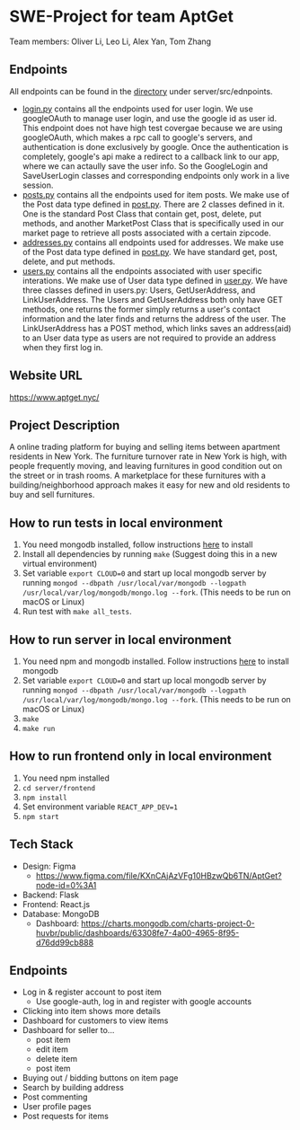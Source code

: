# SWE-Project for team AptGet

Team members: Oliver Li, Leo Li, Alex Yan, Tom Zhang

## Endpoints
All endpoints can be found in the [directory](./server/src/endpoints) under server/src/ednpoints.
 - [login.py](./server/src/endpoints/login.py) contains all the endpoints used for user login. We use googleOAuth to manage user login, and use the google id as user id. This endpoint does not have high test covergae because we are using googleOAuth, which makes a rpc call to google's servers, and authentication is done exclusively by google. Once the authentication is completely, google's api make a redirect to a callback link to our app, where we can actaully save the user info. So the GoogleLogin and SaveUserLogin classes and corresponding endpoints only work in a live session. 
 - [posts.py](./server/src/ednpoints/posts.py) contains all the endpoints used for item posts. We make use of the Post data type defined in [post.py](./server/src/types/post.py). There are 2 classes defined in it. One is the standard Post Class that contain get, post, delete, put methods, and another MarketPost Class that is specifically used in our market page to retrieve all posts associated with a certain zipcode.
 - [addresses.py](./server/src/endpoints/addresses.py) contains all endpoints used for addresses. We make use of the Post data type defined in [post.py](./server/src/types/address.py). We have standard get, post, delete, and put methods.
 - [users.py](./server/src/endpoints/users.py) contains all the endpoints associated with user specific interations. We make use of User data type defined in [user.py](./server/src/types/user.py).  We have three classes defined in users.py: Users, GetUserAddress, and LinkUserAddress. The Users and GetUserAddress both only have GET methods, one returns the former simply returns a user's contact information and the later finds and returns the address of the user. The LinkUserAddress has a POST method, which links saves an address(aid) to an User data type as users are not required to provide an address when they first log in. 


## Website URL
<https://www.aptget.nyc/>

## Project Description

A online trading platform for buying and selling items between apartment residents in New York. The furniture turnover rate in New York is high, with people frequently moving, and leaving furnitures in good condition out on the street or in trash rooms. A marketplace for these furnitures with a building/neighborhood approach makes it easy for new and old residents to buy and sell furnitures.

## How to run tests in local environment

1. You need mongodb installed, follow instructions [here](db/SETUP.md) to install
2. Install all dependencies by running `make` (Suggest doing this in a new virtual environment)
3. Set variable `export CLOUD=0` and start up local mongodb server by running `mongod --dbpath /usr/local/var/mongodb --logpath /usr/local/var/log/mongodb/mongo.log --fork`. (This needs to be run on macOS or Linux)
4. Run test with `make all_tests`.

## How to run server in local environment

1. You need npm and mongodb installed. Follow instructions [here](db/SETUP.md) to install mongodb
2. Set variable `export CLOUD=0` and start up local mongodb server by running `mongod --dbpath /usr/local/var/mongodb --logpath /usr/local/var/log/mongodb/mongo.log --fork`. (This needs to be run on macOS or Linux)
3. `make`
4. `make run`

## How to run frontend only in local environment
1. You need npm installed
2. `cd server/frontend`
3. `npm install`
4. Set environment variable `REACT_APP_DEV=1`
5. `npm start`

## Tech Stack

- Design: Figma
  - <https://www.figma.com/file/KXnCAjAzVFg10HBzwQb6TN/AptGet?node-id=0%3A1>
- Backend: Flask
- Frontend: React.js
- Database: MongoDB
  - Dashboard: <https://charts.mongodb.com/charts-project-0-huvbr/public/dashboards/63308fe7-4a00-4965-8f95-d76dd99cb888>

## Endpoints

- Log in & register account to post item
  - Use google-auth, log in and register with google accounts
- Clicking into item shows more details
- Dashboard for customers to view items
- Dashboard for seller to...
  - post item
  - edit item
  - delete item
  - post item
- Buying out / bidding buttons on item page
- Search by building address
- Post commenting
- User profile pages
- Post requests for items
